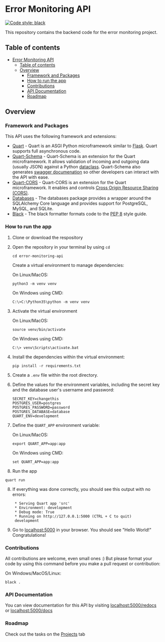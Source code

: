 # Error Monitoring API
[![Code style: black](https://img.shields.io/badge/code%20style-black-000000.svg)](https://github.com/psf/black)

This repository contains the backend code for the error monitoring project.

## Table of contents
- [Error Monitoring API](#error-monitoring-api)
  - [Table of contents](#table-of-contents)
  - [Overview](#overview)
    - [Framework and Packages](#framework-and-packages)
    - [How to run the app](#how-to-run-the-app)
    - [Contributions](#contributions)
    - [API Documentation](#api-documentation)
    - [Roadmap](#roadmap)

## Overview

### Framework and Packages
This API uses the following framework and extensions:
- [Quart](https://pgjones.gitlab.io/quart/index.html) - Quart is an ASGI Python microframework similar to [Flask](https://flask.palletsprojects.com/en/2.0.x/). Quart supports full asynchronous code.
- [Quart-Schema](https://pgjones.gitlab.io/quart-schema/) - Quart-Schema is an extension for the Quart microframework. It allows validation of incoming and outgoing data (usually JSON) against a Python [dataclass](https://docs.python.org/3/library/dataclasses.html). Quart-Schema also generates [swagger documenation](https://swagger.io/docs/) so other developers can interact with the API with ease.
- [Quart-CORS](https://gitlab.com/pgjones/quart-cors) - Quart-CORS is an extension for the Quart microframework. It enables and controls [Cross Origin Resource Sharing (CORS)](https://developer.mozilla.org/en-US/docs/Web/HTTP/CORS).
-  [Databases](https://pypi.org/project/databases/) - The databases package provides a wrapper around the SQLAlchemy Core language and provides support for PostgreSQL, MySQL, and SQLite.
-  [Black](https://black.readthedocs.io/en/stable/) - The black formatter formats  code to the [PEP 8](https://www.python.org/dev/peps/pep-0008/) style guide.

### How to run the app
1. Clone or download the respository
2. Open the repository in your terminal by using ``cd``
    ```
    cd error-monitoring-api
    ```
    Create a virtual environment to manage dependencies:
    
    On Linux/MacOS:
    ```
    python3 -m venv venv
    ```
    On Windows using CMD:
    ```
    C:\>C:\Python35\python -m venv venv
    ```
3. Activate the virtual environment
    
    On Linux/MacOS:
    ```
    source venv/bin/activate
    ```
    On Windows using CMD:
    ```
    C:\> venv\Scripts\activate.bat
    ```
3. Install the dependencies within the virtual environment:
    ```
    pip install -r requirements.txt
    ```
4. Create a ``.env`` file within the root directory.
5. Define the values for the environment variables, including the secret key and the database user's username and password:
    ```
    SECRET_KEY=changethis
    POSTGRES_USER=postgres
    POSTGRES_PASSWORD=password
    POSTGRES_DATABASE=database
    QUART_ENV=development
    ```
6. Define the ``QUART_APP`` environment variable:
    
    On Linux/MacOS:
    ```
    export QUART_APP=app:app
    ```
    On Windows using CMD:
    ```
    set QUART_APP=app:app
    ```
7. Run the app
```
quart run
```
8. If everything was done correctly, you should see this output with no errors:
   ```
    * Serving Quart app 'src'
    * Environment: development
    * Debug mode: True
    * Running on http://127.0.0.1:5000 (CTRL + C to quit)
    development
   ``` 
9.  Go to [localhost:5000](http://localhost:5000) in your browser. You should see "Hello World!" Congratulations!

### Contributions
All contributions are welcome, even small ones :) But please format your code by using this command before you make a pull request or contribution:

On Windows/MacOS/Linux:
```
black .
``` 

### API Documentation
You can view documentation for this API by visiting [localhost:5000/redocs](http://localhost:5000/redocs) or [localhost:5000/docs](http:localhost:5000/docs) 

### Roadmap
Check out the tasks on the [Projects](https://github.com/cameronthecoder/error-monitoring-api/projects/) tab
